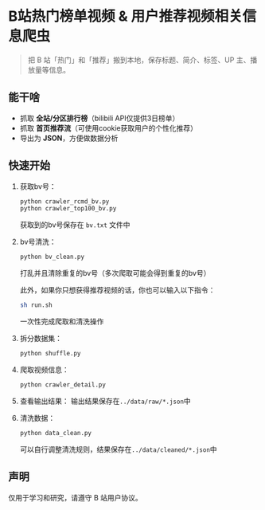 # B站热门榜单视频 & 用户推荐视频相关信息爬虫

> 把 B 站「热门」和「推荐」搬到本地，保存标题、简介、标签、UP 主、播放量等信息。

## 能干啥
- 抓取 **全站/分区排行榜**（bilibili API仅提供3日榜单）
- 抓取 **首页推荐流**（可使用cookie获取用户的个性化推荐）
- 导出为 **JSON**，方便做数据分析

## 快速开始
1. 获取bv号：  
   ```bash
   python crawler_rcmd_bv.py
   python crawler_top100_bv.py
   ```
   获取到的bv号保存在 `bv.txt` 文件中
2. bv号清洗：
   ```bash
   python bv_clean.py
   ```
   打乱并且清除重复的bv号（多次爬取可能会得到重复的bv号）

   此外，如果你只想获得推荐视频的话，你也可以输入以下指令：
   ```bash
   sh run.sh
   ```
   一次性完成爬取和清洗操作
3. 拆分数据集：
   ```bash
   python shuffle.py
   ```
4. 爬取视频信息：
   ```bash
   python crawler_detail.py
   ```
5. 查看输出结果：
   输出结果保存在`../data/raw/*.json`中
7. 清洗数据：
   ```bash
   python data_clean.py
   ```
   可以自行调整清洗规则，结果保存在`../data/cleaned/*.json`中

## 声明
仅用于学习和研究，请遵守 B 站用户协议。
